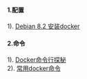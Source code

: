 #### 1.配置
1). [Debian 8.2 安装docker](http://blog.csdn.net/gaisylly/article/details/50113791)  
#### 2.命令
1). [Docker命令行探秘](http://www.infoq.com/cn/articles/docker-command-line-quest)  
2). [常用docker命令](http://blog.csdn.net/wsscy2004/article/details/25878363)  



